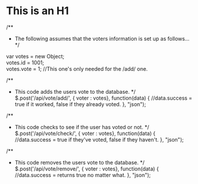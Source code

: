 This is an H1
=============

/**  
 * The following assumes that the voters information is set up as follows...  
 */  

var votes  = new Object;  
votes.id   = 1001;  
votes.vote = 1; //This one's only needed for the /add/ one.  


/**
 * This code adds the users vote to the database.
 */
$.post('/api/vote/add/', { voter : votes}, function(data) {
	//data.success = true if it worked, false if they already voted.
}, "json");

/**
 * This code checks to see if the user has voted or not.
 */
$.post('/api/vote/check/', { voter : votes}, function(data) {
	//data.success = true if they've voted, false if they haven't.
}, "json");

/**
 * This code removes the users vote to the database.
 */
$.post('/api/vote/remove/', { voter : votes}, function(data) {
	//data.success = returns true no matter what.
}, "json");
